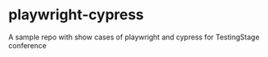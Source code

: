 # playwright-cypress
A sample repo with show cases of playwright and cypress for TestingStage conference
